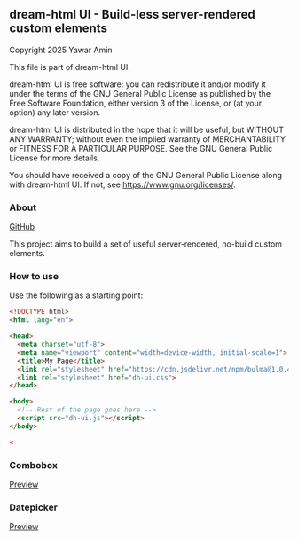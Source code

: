 ## dream-html UI - Build-less server-rendered custom elements

Copyright 2025 Yawar Amin

This file is part of dream-html UI.

dream-html UI is free software: you can redistribute it and/or modify it under
the terms of the GNU General Public License as published by the Free Software
Foundation, either version 3 of the License, or (at your option) any later
version.

dream-html UI is distributed in the hope that it will be useful, but WITHOUT
ANY WARRANTY; without even the implied warranty of MERCHANTABILITY or FITNESS
FOR A PARTICULAR PURPOSE. See the GNU General Public License for more details.

You should have received a copy of the GNU General Public License along with
dream-html UI. If not, see <https://www.gnu.org/licenses/>.

### About

[GitHub](https://github.com/yawaramin/dream-html-ui)

This project aims to build a set of useful server-rendered, no-build custom
elements.

### How to use

Use the following as a starting point:

```html
<!DOCTYPE html>
<html lang="en">

<head>
  <meta charset="utf-8">
  <meta name="viewport" content="width=device-width, initial-scale=1">
  <title>My Page</title>
  <link rel="stylesheet" href="https://cdn.jsdelivr.net/npm/bulma@1.0.4/css/bulma.min.css">
  <link rel="stylesheet" href="dh-ui.css">
</head>

<body>
  <!-- Rest of the page goes here -->
  <script src="dh-ui.js"></script>
</body>

<
```

### Combobox

[Preview](/dh-combobox.html)

### Datepicker

[Preview](/dh-datepicker.html)
